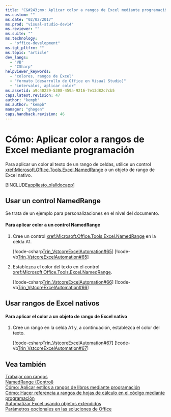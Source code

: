 ```yaml
---
title: "C&#243;mo: Aplicar color a rangos de Excel mediante programaci&#243;n | Microsoft Docs"
ms.custom: ""
ms.date: "02/02/2017"
ms.prod: "visual-studio-dev14"
ms.reviewer: ""
ms.suite: ""
ms.technology: 
  - "office-development"
ms.tgt_pltfrm: ""
ms.topic: "article"
dev_langs: 
  - "VB"
  - "CSharp"
helpviewer_keywords: 
  - "colores, rangos de Excel"
  - "formato [desarrollo de Office en Visual Studio]"
  - "intervalos, aplicar color"
ms.assetid: a9c40229-5308-459a-9216-7e13d82c7cb5
caps.latest.revision: 47
author: "kempb"
ms.author: "kempb"
manager: "ghogen"
caps.handback.revision: 46
---
```

# C&#243;mo: Aplicar color a rangos de Excel mediante programaci&#243;n
  Para aplicar un color al texto de un rango de celdas, utilice un control <xref:Microsoft.Office.Tools.Excel.NamedRange> o un objeto de rango de Excel nativo.  
  
 [!INCLUDE[appliesto_xlalldocapp](../vsto/includes/appliesto-xlalldocapp-md.md)]  
  
## Usar un control NamedRange  
 Se trata de un ejemplo para personalizaciones en el nivel del documento.  
  
#### Para aplicar color a un control NamedRange  
  
1.  Cree un control <xref:Microsoft.Office.Tools.Excel.NamedRange> en la celda A1.  
  
     [!code-csharp[Trin_VstcoreExcelAutomation#65](../snippets/csharp/VS_Snippets_OfficeSP/Trin_VstcoreExcelAutomation/CS/Sheet1.cs#65)]
     [!code-vb[Trin_VstcoreExcelAutomation#65](../snippets/visualbasic/VS_Snippets_OfficeSP/Trin_VstcoreExcelAutomation/VB/Sheet1.vb#65)]  
  
2.  Establezca el color del texto en el control <xref:Microsoft.Office.Tools.Excel.NamedRange>.  
  
     [!code-csharp[Trin_VstcoreExcelAutomation#66](../snippets/csharp/VS_Snippets_OfficeSP/Trin_VstcoreExcelAutomation/CS/Sheet1.cs#66)]
     [!code-vb[Trin_VstcoreExcelAutomation#66](../snippets/visualbasic/VS_Snippets_OfficeSP/Trin_VstcoreExcelAutomation/VB/Sheet1.vb#66)]  
  
## Usar rangos de Excel nativos  
  
#### Para aplicar el color a un objeto de rango de Excel nativo  
  
1.  Cree un rango en la celda A1 y, a continuación, establezca el color del texto.  
  
     [!code-csharp[Trin_VstcoreExcelAutomation#67](../snippets/csharp/VS_Snippets_OfficeSP/Trin_VstcoreExcelAutomation/CS/Sheet1.cs#67)]
     [!code-vb[Trin_VstcoreExcelAutomation#67](../snippets/visualbasic/VS_Snippets_OfficeSP/Trin_VstcoreExcelAutomation/VB/Sheet1.vb#67)]  
  
## Vea también  
 [Trabajar con rangos](../vsto/working-with-ranges.md)   
 [NamedRange &#40;Control&#41;](../vsto/namedrange-control.md)   
 [Cómo: Aplicar estilos a rangos de libros mediante programación](../vsto/how-to-programmatically-apply-styles-to-ranges-in-workbooks.md)   
 [Cómo: Hacer referencia a rangos de hojas de cálculo en el código mediante programación](../vsto/how-to-programmatically-refer-to-worksheet-ranges-in-code.md)   
 [Automatizar Excel usando objetos extendidos](../vsto/automating-excel-by-using-extended-objects.md)   
 [Parámetros opcionales en las soluciones de Office](../vsto/optional-parameters-in-office-solutions.md)  
  
  